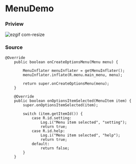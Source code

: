 # MenuDemo

### Priview
![ezgif com-resize](https://user-images.githubusercontent.com/43386555/57983522-eea78480-7a7c-11e9-9d64-f0bf3c050ce4.gif)

### Source
    @Override
        public boolean onCreateOptionsMenu(Menu menu) {

            MenuInflater menuInflater = getMenuInflater();
            menuInflater.inflate(R.menu.main_menu, menu);

            return super.onCreateOptionsMenu(menu);
        }

        @Override
        public boolean onOptionsItemSelected(MenuItem item) {
            super.onOptionsItemSelected(item);

            switch (item.getItemId()) {
                case R.id.setting:
                    Log.i("Menu item selected", "setting");
                    return true;
                case R.id.help:
                    Log.i("Menu item selected", "help");
                    return true;
                default:
                    return false;
            }
        }
